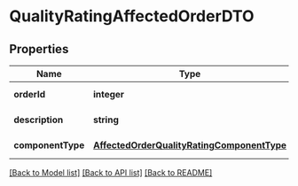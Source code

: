 # QualityRatingAffectedOrderDTO

## Properties
Name | Type | Description | Notes
------------ | ------------- | ------------- | -------------
**orderId** | **integer** |  | [default to null]
**description** | **string** |  | [default to null]
**componentType** | [**AffectedOrderQualityRatingComponentType**](AffectedOrderQualityRatingComponentType.md) |  | [default to null]

[[Back to Model list]](../README.md#documentation-for-models) [[Back to API list]](../README.md#documentation-for-api-endpoints) [[Back to README]](../README.md)


